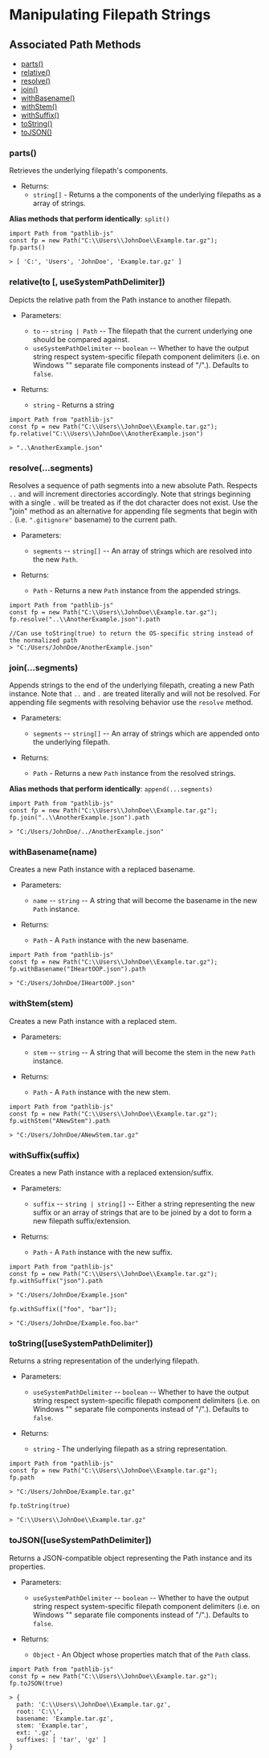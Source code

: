 # Manipulating Filepath Strings

## Associated Path Methods

- <a href = "#parts">parts()</a>
- <a href = "#relative">relative()</a>
- <a href = "#resolve">resolve()</a>
- <a href = "#join">join()</a>
- <a href = "#withBasename">withBasename()</a>
- <a href = "#withStem">withStem()</a>
- <a href = "#withSuffix">withSuffix()</a>
- <a href = "#toString">toString()</a>
- <a href = "#toJSON">toJSON()</a>

### parts() <a id = "parts"></a>

Retrieves the underlying filepath's components.

- Returns:
  - `string[]` - Returns a the components of the underlying filepaths as a array of strings.

**Alias methods that perform identically**: `split()`

```
import Path from "pathlib-js"
const fp = new Path("C:\\Users\\JohnDoe\\Example.tar.gz");
fp.parts()

> [ 'C:', 'Users', 'JohnDoe', 'Example.tar.gz' ]
```

### relative(to [, useSystemPathDelimiter]) <a id = "relative"></a>

Depicts the relative path from the Path instance to another filepath.

- Parameters:

  - `to` -- `string | Path` -- The filepath that the current underlying one should be compared against.
  - `useSystemPathDelimiter` -- `boolean` -- Whether to have the output string respect system-specific filepath component delimiters (i.e. on Windows "\" separate file components instead of "/".). Defaults to `false`.

- Returns:
  - `string` - Returns a string

```
import Path from "pathlib-js"
const fp = new Path("C:\\Users\\JohnDoe\\Example.tar.gz");
fp.relative("C:\\Users\\JohnDoe\\AnotherExample.json")

> "..\AnotherExample.json"
```

### resolve(...segments) <a id = "resolve"></a>

Resolves a sequence of path segments into a new absolute Path. Respects `..` and will increment directories accordingly. Note that strings beginning with a single `.` will be treated as if the dot character does not exist. Use the "join" method as an alternative for appending file segments that begin with `.` (i.e. `".gitignore"` basename) to the current path.

- Parameters:

  - `segments` -- `string[]` -- An array of strings which are resolved into the new `Path`.

- Returns:
  - `Path` - Returns a new `Path` instance from the appended strings.

```
import Path from "pathlib-js"
const fp = new Path("C:\\Users\\JohnDoe\\Example.tar.gz");
fp.resolve("..\\AnotherExample.json").path

//Can use toString(true) to return the OS-specific string instead of the normalized path
> "C:/Users/JohnDoe/AnotherExample.json"
```

### join(...segments) <a id = "join"></a>

Appends strings to the end of the underlying filepath, creating a new Path instance. Note that `..` and `.` are treated literally and will not be resolved. For appending file segments with resolving behavior use the `resolve` method.

- Parameters:

  - `segments` -- `string[]` -- An array of strings which are appended onto the underlying filepath.

- Returns:
  - `Path` - Returns a new `Path` instance from the resolved strings.

**Alias methods that perform identically**: `append(...segments)`

```
import Path from "pathlib-js"
const fp = new Path("C:\\Users\\JohnDoe\\Example.tar.gz");
fp.join("..\\AnotherExample.json").path

> "C:/Users/JohnDoe/../AnotherExample.json"
```

### withBasename(name) <a id = "withBasename"></a>

Creates a new Path instance with a replaced basename.

- Parameters:

  - `name` -- `string` -- A string that will become the basename in the new `Path` instance.

- Returns:
  - `Path` - A `Path` instance with the new basename.

```
import Path from "pathlib-js"
const fp = new Path("C:\\Users\\JohnDoe\\Example.tar.gz");
fp.withBasename("IHeartOOP.json").path

> "C:/Users/JohnDoe/IHeartOOP.json"
```

### withStem(stem) <a id = "withStem"></a>

Creates a new Path instance with a replaced stem.

- Parameters:

  - `stem` -- `string` -- A string that will become the stem in the new `Path` instance.

- Returns:
  - `Path` - A `Path` instance with the new stem.

```
import Path from "pathlib-js"
const fp = new Path("C:\\Users\\JohnDoe\\Example.tar.gz");
fp.withStem("ANewStem").path

> "C:/Users/JohnDoe/ANewStem.tar.gz"
```

### withSuffix(suffix) <a id = "withSuffix"></a>

Creates a new Path instance with a replaced extension/suffix.

- Parameters:

  - `suffix` -- `string | string[]` -- Either a string representing the new suffix or an array of strings that are to be joined by a dot to form a new filepath suffix/extension.

- Returns:
  - `Path` - A `Path` instance with the new suffix.

```
import Path from "pathlib-js"
const fp = new Path("C:\\Users\\JohnDoe\\Example.tar.gz");
fp.withSuffix("json").path

> "C:/Users/JohnDoe/Example.json"

fp.withSuffix(["foo", "bar"]);

> "C:/Users/JohnDoe/Example.foo.bar"
```

### toString([useSystemPathDelimiter]) <a id = "toString"></a>

Returns a string representation of the underlying filepath.

- Parameters:

  - `useSystemPathDelimiter` -- `boolean` -- Whether to have the output string respect system-specific filepath component delimiters (i.e. on Windows "\" separate file components instead of "/".). Defaults to `false`.

- Returns:

  - `string` - The underlying filepath as a string representation.

```
import Path from "pathlib-js"
const fp = new Path("C:\\Users\\JohnDoe\\Example.tar.gz");
fp.path

> "C:/Users/JohnDoe/Example.tar.gz"

fp.toString(true)

> "C:\\Users\\JohnDoe\\Example.tar.gz"
```

### toJSON([useSystemPathDelimiter]) <a id = "toJSON"></a>

Returns a JSON-compatible object representing the Path instance and its properties.

- Parameters:

  - `useSystemPathDelimiter` -- `boolean` -- Whether to have the output string respect system-specific filepath component delimiters (i.e. on Windows "\" separate file components instead of "/".). Defaults to `false`.

- Returns:

  - `Object` - An Object whose properties match that of the `Path` class.

```
import Path from "pathlib-js"
const fp = new Path("C:\\Users\\JohnDoe\\Example.tar.gz");
fp.toJSON(true)

> {
  path: 'C:\\Users\\JohnDoe\\Example.tar.gz',
  root: 'C:\\',
  basename: 'Example.tar.gz',
  stem: 'Example.tar',
  ext: '.gz',
  suffixes: [ 'tar', 'gz' ]
}
```
